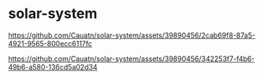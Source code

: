 ﻿# solar-system



https://github.com/Cauatn/solar-system/assets/39890456/2cab69f8-87a5-4921-9565-800ecc6117fc



https://github.com/Cauatn/solar-system/assets/39890456/342253f7-f4b6-49b6-a580-136cd5a02d34

